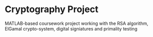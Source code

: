 # Cryptography Project
MATLAB-based coursework project working with the RSA algorithm, ElGamal crypto-system, digital signiatures and primality testing
